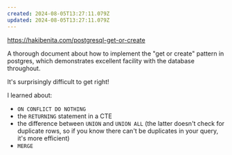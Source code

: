 ```yaml
---
created: 2024-08-05T13:27:11.079Z
updated: 2024-08-05T13:27:11.079Z
---
```

https://hakibenita.com/postgresql-get-or-create

A thorough document about how to implement the "get or create" pattern in postgres, which demonstrates excellent facility with the database throughout.

It's surprisingly difficult to get right!

I learned about:

- `ON CONFLICT DO NOTHING`
- the `RETURNING` statement in a CTE
- the difference between `UNION` and `UNION ALL` (the latter doesn't check for duplicate rows, so if you know there can't be duplicates in your query, it's more efficient)
- `MERGE`